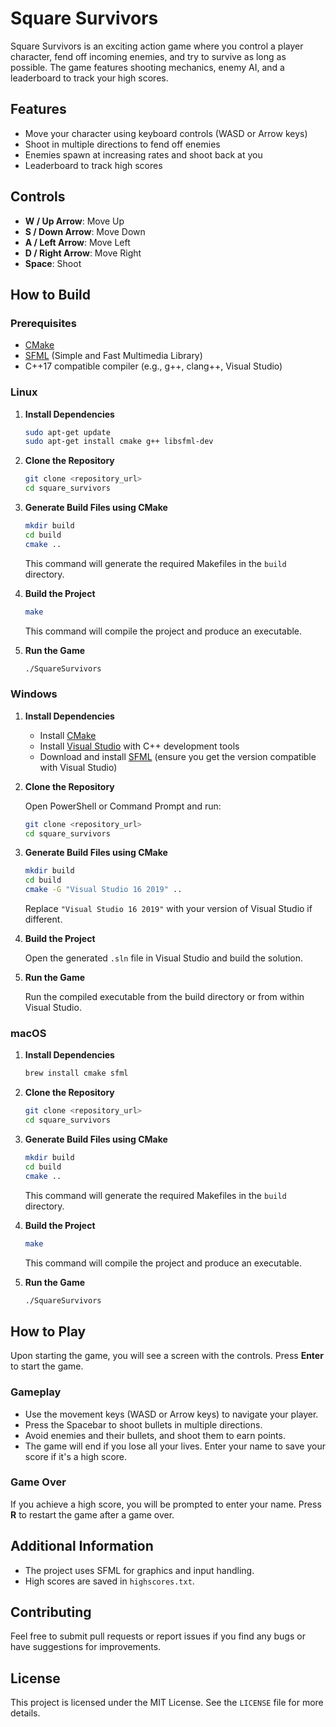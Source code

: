 # Square Survivors

Square Survivors is an exciting action game where you control a player character, fend off incoming enemies, and try to survive as long as possible. The game features shooting mechanics, enemy AI, and a leaderboard to track your high scores.

## Features

- Move your character using keyboard controls (WASD or Arrow keys)
- Shoot in multiple directions to fend off enemies
- Enemies spawn at increasing rates and shoot back at you
- Leaderboard to track high scores

## Controls

- **W / Up Arrow**: Move Up
- **S / Down Arrow**: Move Down
- **A / Left Arrow**: Move Left
- **D / Right Arrow**: Move Right
- **Space**: Shoot

## How to Build

### Prerequisites

- [CMake](https://cmake.org/download/)
- [SFML](https://www.sfml-dev.org/download.php) (Simple and Fast Multimedia Library)
- C++17 compatible compiler (e.g., g++, clang++, Visual Studio)

### Linux

1. **Install Dependencies**

    ```sh
    sudo apt-get update
    sudo apt-get install cmake g++ libsfml-dev
    ```

2. **Clone the Repository**

    ```sh
    git clone <repository_url>
    cd square_survivors
    ```

3. **Generate Build Files using CMake**

    ```sh
    mkdir build
    cd build
    cmake ..
    ```

    This command will generate the required Makefiles in the `build` directory.

4. **Build the Project**

    ```sh
    make
    ```

    This command will compile the project and produce an executable.

5. **Run the Game**

    ```sh
    ./SquareSurvivors
    ```

### Windows

1. **Install Dependencies**

    - Install [CMake](https://cmake.org/download/)
    - Install [Visual Studio](https://visualstudio.microsoft.com/) with C++ development tools
    - Download and install [SFML](https://www.sfml-dev.org/download/sfml/2.5.1/) (ensure you get the version compatible with Visual Studio)

2. **Clone the Repository**

    Open PowerShell or Command Prompt and run:

    ```sh
    git clone <repository_url>
    cd square_survivors
    ```

3. **Generate Build Files using CMake**

    ```sh
    mkdir build
    cd build
    cmake -G "Visual Studio 16 2019" ..
    ```

    Replace `"Visual Studio 16 2019"` with your version of Visual Studio if different.

4. **Build the Project**

    Open the generated `.sln` file in Visual Studio and build the solution.

5. **Run the Game**

    Run the compiled executable from the build directory or from within Visual Studio.

### macOS

1. **Install Dependencies**

    ```sh
    brew install cmake sfml
    ```

2. **Clone the Repository**

    ```sh
    git clone <repository_url>
    cd square_survivors
    ```

3. **Generate Build Files using CMake**

    ```sh
    mkdir build
    cd build
    cmake ..
    ```

    This command will generate the required Makefiles in the `build` directory.

4. **Build the Project**

    ```sh
    make
    ```

    This command will compile the project and produce an executable.

5. **Run the Game**

    ```sh
    ./SquareSurvivors
    ```

## How to Play

Upon starting the game, you will see a screen with the controls. Press **Enter** to start the game.

### Gameplay

- Use the movement keys (WASD or Arrow keys) to navigate your player.
- Press the Spacebar to shoot bullets in multiple directions.
- Avoid enemies and their bullets, and shoot them to earn points.
- The game will end if you lose all your lives. Enter your name to save your score if it's a high score.

### Game Over

If you achieve a high score, you will be prompted to enter your name. Press **R** to restart the game after a game over.

## Additional Information

- The project uses SFML for graphics and input handling.
- High scores are saved in `highscores.txt`.

## Contributing

Feel free to submit pull requests or report issues if you find any bugs or have suggestions for improvements.

## License

This project is licensed under the MIT License. See the `LICENSE` file for more details.
